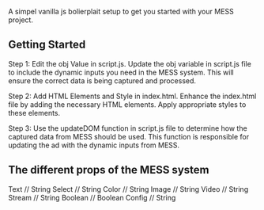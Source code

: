 A simpel vanilla js bolierplait setup to get you started with your MESS project.

## Getting Started
Step 1: Edit the obj Value in script.js.
Update the obj variable in script.js file to include the dynamic inputs you need in the MESS system. This will ensure the correct data is being captured and processed.

Step 2: Add HTML Elements and Style in index.html.
Enhance the index.html file by adding the necessary HTML elements. Apply appropriate styles to these elements.

Step 3: Use the updateDOM function in script.js file to determine how the captured data from MESS should be used.
This function is responsible for updating the ad with the dynamic inputs from MESS.


## The different props of the MESS system
 Text // String
 Select // String
 Color // String
 Image // String
 Video // String
 Stream // String
 Boolean // Boolean
 Config // String 
